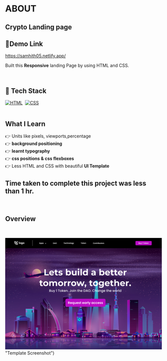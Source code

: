 #  ABOUT

## Crypto Landing page

## 🔗Demo Link
https://samhith05.netlify.app/

Built this **Responsive** landing Page by using HTML and CSS. 
<br>

<br>

## 📌 Tech Stack

[![HTML](https://img.shields.io/badge/html5%20-%23E34F26.svg?&style=for-the-badge&logo=html5&logoColor=white)](https://github.com/pk170970)&nbsp;
[![CSS](https://img.shields.io/badge/css3%20-%231572B6.svg?&style=for-the-badge&logo=css3&logoColor=white)](https://github.com/pk170970)&nbsp;
<br>
<br>



##  What I Learn


  👉 Units like pixels, viewports,percentage  <br>
  👉 **background positioning** <br>
  👉 **learnt typography** <br>
  👉 **css positions & css flexboxes** <br>
  👉 Less HTML and CSS with beautiful **UI Template** <br>


## Time taken to complete this project was less than **1 hr**.
<br>

##  Overview

<br>

![Screenshot](./preview.png) "Template Screenshot")